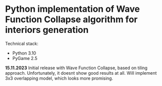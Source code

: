 # Python implementation of Wave Function Collapse algorithm for interiors generation

Technical stack:
- Python 3.10
- PyGame 2.5

**15.11.2023**
Initial release with Wave Function Collapse, based on tiling approach. Unfortunately, it doesnt show good results at all.
Will implement 3x3 overlapping model, which looks more promising.

